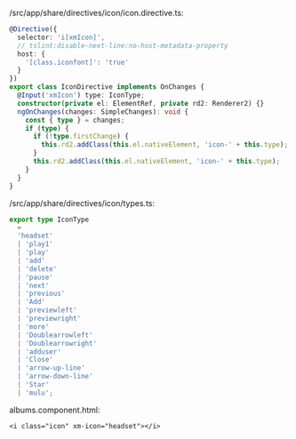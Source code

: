 /src/app/share/directives/icon/icon.directive.ts:
```typescript
@Directive({
  selector: 'i[xmIcon]',
  // tslint:disable-next-line:no-host-metadata-property
  host: {
    '[class.iconfont]': 'true'
  }
})
export class IconDirective implements OnChanges {
  @Input('xmIcon') type: IconType;
  constructor(private el: ElementRef, private rd2: Renderer2) {}
  ngOnChanges(changes: SimpleChanges): void {
    const { type } = changes;
    if (type) {
      if (!type.firstChange) {
        this.rd2.addClass(this.el.nativeElement, 'icon-' + this.type);
      }
      this.rd2.addClass(this.el.nativeElement, 'icon-' + this.type);
    }
  }
}

```

/src/app/share/directives/icon/types.ts:
```typescript
export type IconType
  =
  'headset'
  | 'play1'
  | 'play'
  | 'add'
  | 'delete'
  | 'pause'
  | 'next'
  | 'previous'
  | 'Add'
  | 'previewleft'
  | 'previewright'
  | 'more'
  | 'Doublearrowleft'
  | 'Doublearrowright'
  | 'adduser'
  | 'Close'
  | 'arrow-up-line'
  | 'arrow-down-line'
  | 'Star'
  | 'mulu';

```

albums.component.html:
```angular2html
<i class="icon" xm-icon="headset"></i>
```
